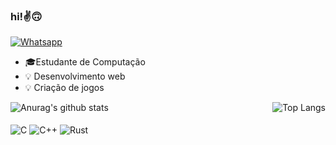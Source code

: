 ### hi!✌️🙃 
[![Whatsapp](https://img.shields.io/badge/WhatsApp-25D366?style=for-the-badge&logo=whatsapp&logoColor=white)](https://wa.me/5517982229566)
- 🎓Estudante de Computação
- 💡 Desenvolvimento web
- 💡 Criação de jogos

<div style="display: flex; flex-wrap: wrap; justify-content: space-between;">

  <!-- Cartão de estatísticas -->
  <div style="flex-basis: 48%; text-align: left;">
    <img src="https://github-readme-stats.vercel.app/api?username=nojirilucas&show_icons=true&hide_border=true&count_private=true&hide=prs,issues&theme=dark" alt="Anurag's github stats" />
  </div>

  <!-- Cartão de linguagens mais utilizadas -->
  <div style="flex-basis: 48%; text-align: right;">
    <img src="https://github-readme-stats.vercel.app/api/top-langs/?username=nojirilucas&layout=compact&hide_border=true&theme=dark" alt="Top Langs" />
  </div>

</div>

<div style="display: inline_block">
  <br/>

  <!-- Coloque o link do WhatsApp aqui dentro da div -->
  

  <img align="center" alt="C" src="https://img.shields.io/badge/C-00599C?style=for-the-badge&logo=c&logoColor=white" />
  <img align="center" alt="C++" src="https://img.shields.io/badge/C%2B%2B-00599C?style=for-the-badge&logo=c%2B%2B&logoColor=white" />
  <img align="center" alt="Rust" src="https://img.shields.io/badge/Rust-000000?style=for-the-badge&logo=rust&logoColor=white" />

</div>
